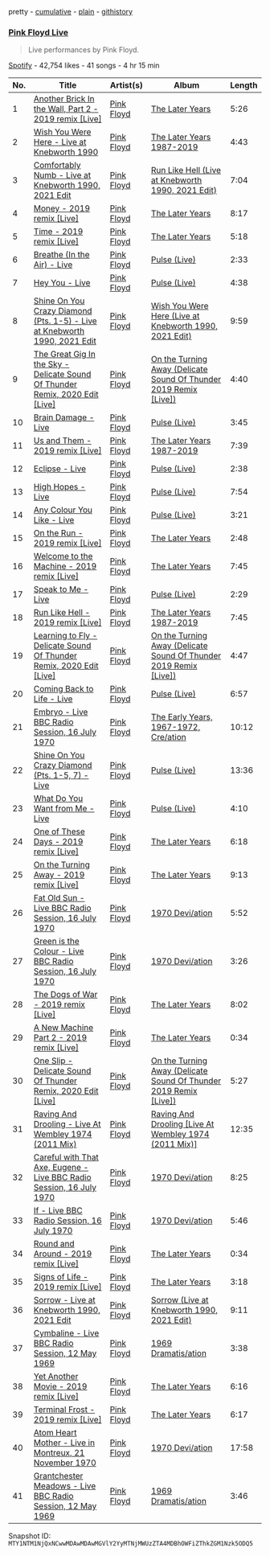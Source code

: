 pretty - [cumulative](/playlists/cumulative/37i9dQZF1DWW3dD0LM7ij4.md) - [plain](/playlists/plain/37i9dQZF1DWW3dD0LM7ij4) - [githistory](https://github.githistory.xyz/mackorone/spotify-playlist-archive/blob/main/playlists/plain/37i9dQZF1DWW3dD0LM7ij4)

### [Pink Floyd Live](https://open.spotify.com/playlist/37i9dQZF1DWW3dD0LM7ij4)

> Live performances by Pink Floyd.

[Spotify](https://open.spotify.com/user/spotify) - 42,754 likes - 41 songs - 4 hr 15 min

| No. | Title | Artist(s) | Album | Length |
|---|---|---|---|---|
| 1 | [Another Brick In the Wall, Part 2 \- 2019 remix \[Live\]](https://open.spotify.com/track/1xUTI8Ce8IQnyYCGPmrbzS) | [Pink Floyd](https://open.spotify.com/artist/0k17h0D3J5VfsdmQ1iZtE9) | [The Later Years](https://open.spotify.com/album/619Oth6zcoYKqotDbRPRpn) | 5:26 |
| 2 | [Wish You Were Here \- Live at Knebworth 1990](https://open.spotify.com/track/57Nc8KTrSOGqgjxfGzqRP1) | [Pink Floyd](https://open.spotify.com/artist/0k17h0D3J5VfsdmQ1iZtE9) | [The Later Years 1987\-2019](https://open.spotify.com/album/5S6piLR8OYNymGIApEC6k4) | 4:43 |
| 3 | [Comfortably Numb \- Live at Knebworth 1990, 2021 Edit](https://open.spotify.com/track/7d7c3Sn2n1scaJjd5gmqEN) | [Pink Floyd](https://open.spotify.com/artist/0k17h0D3J5VfsdmQ1iZtE9) | [Run Like Hell \(Live at Knebworth 1990, 2021 Edit\)](https://open.spotify.com/album/2Hfo27yzPLcpeMiqssbocT) | 7:04 |
| 4 | [Money \- 2019 remix \[Live\]](https://open.spotify.com/track/03LGbyKGpTElZFVfpeRnyD) | [Pink Floyd](https://open.spotify.com/artist/0k17h0D3J5VfsdmQ1iZtE9) | [The Later Years](https://open.spotify.com/album/619Oth6zcoYKqotDbRPRpn) | 8:17 |
| 5 | [Time \- 2019 remix \[Live\]](https://open.spotify.com/track/4pXxIVE4YTBE8b5HQdjqOC) | [Pink Floyd](https://open.spotify.com/artist/0k17h0D3J5VfsdmQ1iZtE9) | [The Later Years](https://open.spotify.com/album/619Oth6zcoYKqotDbRPRpn) | 5:18 |
| 6 | [Breathe \(In the Air\) \- Live](https://open.spotify.com/track/3imr3YB9LhT3W2BHsQ8hpK) | [Pink Floyd](https://open.spotify.com/artist/0k17h0D3J5VfsdmQ1iZtE9) | [Pulse \(Live\)](https://open.spotify.com/album/1uSpngQgBBgwRFYS5sOdqI) | 2:33 |
| 7 | [Hey You \- Live](https://open.spotify.com/track/0Uy1VmHJOqQlEkSyYfs5mO) | [Pink Floyd](https://open.spotify.com/artist/0k17h0D3J5VfsdmQ1iZtE9) | [Pulse \(Live\)](https://open.spotify.com/album/1uSpngQgBBgwRFYS5sOdqI) | 4:38 |
| 8 | [Shine On You Crazy Diamond \(Pts\. 1\-5\) \- Live at Knebworth 1990, 2021 Edit](https://open.spotify.com/track/6UuchWRa9DZ6RTxCUViEyO) | [Pink Floyd](https://open.spotify.com/artist/0k17h0D3J5VfsdmQ1iZtE9) | [Wish You Were Here \(Live at Knebworth 1990, 2021 Edit\)](https://open.spotify.com/album/4Sbr2lxRoedN0EeStH6Trv) | 9:59 |
| 9 | [The Great Gig In the Sky \- Delicate Sound Of Thunder Remix, 2020 Edit \[Live\]](https://open.spotify.com/track/6jhN2lIh4N1piP0hSUVsTA) | [Pink Floyd](https://open.spotify.com/artist/0k17h0D3J5VfsdmQ1iZtE9) | [On the Turning Away \(Delicate Sound Of Thunder 2019 Remix \[Live\]\)](https://open.spotify.com/album/0bd8yr7k20zQP9iPLTKxtS) | 4:40 |
| 10 | [Brain Damage \- Live](https://open.spotify.com/track/70j4F4vRXNMvPnvdA8duVJ) | [Pink Floyd](https://open.spotify.com/artist/0k17h0D3J5VfsdmQ1iZtE9) | [Pulse \(Live\)](https://open.spotify.com/album/1uSpngQgBBgwRFYS5sOdqI) | 3:45 |
| 11 | [Us and Them \- 2019 remix \[Live\]](https://open.spotify.com/track/4y7fXAK8R5CiAibNAl7Iua) | [Pink Floyd](https://open.spotify.com/artist/0k17h0D3J5VfsdmQ1iZtE9) | [The Later Years 1987\-2019](https://open.spotify.com/album/5S6piLR8OYNymGIApEC6k4) | 7:39 |
| 12 | [Eclipse \- Live](https://open.spotify.com/track/6ZmPjDmQ54LEjPfotChN7n) | [Pink Floyd](https://open.spotify.com/artist/0k17h0D3J5VfsdmQ1iZtE9) | [Pulse \(Live\)](https://open.spotify.com/album/1uSpngQgBBgwRFYS5sOdqI) | 2:38 |
| 13 | [High Hopes \- Live](https://open.spotify.com/track/1cy4FxrVbTfYRMlAF0n6LX) | [Pink Floyd](https://open.spotify.com/artist/0k17h0D3J5VfsdmQ1iZtE9) | [Pulse \(Live\)](https://open.spotify.com/album/1uSpngQgBBgwRFYS5sOdqI) | 7:54 |
| 14 | [Any Colour You Like \- Live](https://open.spotify.com/track/4BHeT6HBkdvRB0YSXegsrf) | [Pink Floyd](https://open.spotify.com/artist/0k17h0D3J5VfsdmQ1iZtE9) | [Pulse \(Live\)](https://open.spotify.com/album/1uSpngQgBBgwRFYS5sOdqI) | 3:21 |
| 15 | [On the Run \- 2019 remix \[Live\]](https://open.spotify.com/track/75rTS9ah1yctiZjIwsU7OX) | [Pink Floyd](https://open.spotify.com/artist/0k17h0D3J5VfsdmQ1iZtE9) | [The Later Years](https://open.spotify.com/album/619Oth6zcoYKqotDbRPRpn) | 2:48 |
| 16 | [Welcome to the Machine \- 2019 remix \[Live\]](https://open.spotify.com/track/7hRude5nK6ofdWd1aUf3mi) | [Pink Floyd](https://open.spotify.com/artist/0k17h0D3J5VfsdmQ1iZtE9) | [The Later Years](https://open.spotify.com/album/619Oth6zcoYKqotDbRPRpn) | 7:45 |
| 17 | [Speak to Me \- Live](https://open.spotify.com/track/7MNTMhB5fAaT7SjrCoIFW5) | [Pink Floyd](https://open.spotify.com/artist/0k17h0D3J5VfsdmQ1iZtE9) | [Pulse \(Live\)](https://open.spotify.com/album/1uSpngQgBBgwRFYS5sOdqI) | 2:29 |
| 18 | [Run Like Hell \- 2019 remix \[Live\]](https://open.spotify.com/track/7I0KQYg6KaIe4Q8RoH5FXG) | [Pink Floyd](https://open.spotify.com/artist/0k17h0D3J5VfsdmQ1iZtE9) | [The Later Years 1987\-2019](https://open.spotify.com/album/5S6piLR8OYNymGIApEC6k4) | 7:45 |
| 19 | [Learning to Fly \- Delicate Sound Of Thunder Remix, 2020 Edit \[Live\]](https://open.spotify.com/track/45cQPuGSbVAdLFD0Qaf3ns) | [Pink Floyd](https://open.spotify.com/artist/0k17h0D3J5VfsdmQ1iZtE9) | [On the Turning Away \(Delicate Sound Of Thunder 2019 Remix \[Live\]\)](https://open.spotify.com/album/0bd8yr7k20zQP9iPLTKxtS) | 4:47 |
| 20 | [Coming Back to Life \- Live](https://open.spotify.com/track/6JTYg0H6jvDMtpnP11NpE0) | [Pink Floyd](https://open.spotify.com/artist/0k17h0D3J5VfsdmQ1iZtE9) | [Pulse \(Live\)](https://open.spotify.com/album/1uSpngQgBBgwRFYS5sOdqI) | 6:57 |
| 21 | [Embryo \- Live BBC Radio Session, 16 July 1970](https://open.spotify.com/track/7A7SltRb0KqWimEZqoqCWt) | [Pink Floyd](https://open.spotify.com/artist/0k17h0D3J5VfsdmQ1iZtE9) | [The Early Years, 1967\-1972, Cre/ation](https://open.spotify.com/album/7tH16DtKOmdIyN7TV9SvhG) | 10:12 |
| 22 | [Shine On You Crazy Diamond \(Pts\. 1\-5, 7\) \- Live](https://open.spotify.com/track/1dBubDq1rKvxmPAWN2dXmC) | [Pink Floyd](https://open.spotify.com/artist/0k17h0D3J5VfsdmQ1iZtE9) | [Pulse \(Live\)](https://open.spotify.com/album/1uSpngQgBBgwRFYS5sOdqI) | 13:36 |
| 23 | [What Do You Want from Me \- Live](https://open.spotify.com/track/1eqMju4FY20AWLw8qOY7Er) | [Pink Floyd](https://open.spotify.com/artist/0k17h0D3J5VfsdmQ1iZtE9) | [Pulse \(Live\)](https://open.spotify.com/album/1uSpngQgBBgwRFYS5sOdqI) | 4:10 |
| 24 | [One of These Days \- 2019 remix \[Live\]](https://open.spotify.com/track/7JaQmQKiF2KkHtlK8End9y) | [Pink Floyd](https://open.spotify.com/artist/0k17h0D3J5VfsdmQ1iZtE9) | [The Later Years](https://open.spotify.com/album/619Oth6zcoYKqotDbRPRpn) | 6:18 |
| 25 | [On the Turning Away \- 2019 remix \[Live\]](https://open.spotify.com/track/7gkYyPzHSzINK0PdNS5ehL) | [Pink Floyd](https://open.spotify.com/artist/0k17h0D3J5VfsdmQ1iZtE9) | [The Later Years](https://open.spotify.com/album/619Oth6zcoYKqotDbRPRpn) | 9:13 |
| 26 | [Fat Old Sun \- Live BBC Radio Session, 16 July 1970](https://open.spotify.com/track/5p0wzGinqfkHO8ILJDTPRc) | [Pink Floyd](https://open.spotify.com/artist/0k17h0D3J5VfsdmQ1iZtE9) | [1970 Devi/ation](https://open.spotify.com/album/3phZQKLS56N1n6ESUQMh9e) | 5:52 |
| 27 | [Green is the Colour \- Live BBC Radio Session, 16 July 1970](https://open.spotify.com/track/4DVANTWEtIosY05dg8xCMn) | [Pink Floyd](https://open.spotify.com/artist/0k17h0D3J5VfsdmQ1iZtE9) | [1970 Devi/ation](https://open.spotify.com/album/3phZQKLS56N1n6ESUQMh9e) | 3:26 |
| 28 | [The Dogs of War \- 2019 remix \[Live\]](https://open.spotify.com/track/75WXfSu3uWvQl3x6vrpcSy) | [Pink Floyd](https://open.spotify.com/artist/0k17h0D3J5VfsdmQ1iZtE9) | [The Later Years](https://open.spotify.com/album/619Oth6zcoYKqotDbRPRpn) | 8:02 |
| 29 | [A New Machine Part 2 \- 2019 remix \[Live\]](https://open.spotify.com/track/6Kyz1CzxfgyDKBi32HFJxv) | [Pink Floyd](https://open.spotify.com/artist/0k17h0D3J5VfsdmQ1iZtE9) | [The Later Years](https://open.spotify.com/album/619Oth6zcoYKqotDbRPRpn) | 0:34 |
| 30 | [One Slip \- Delicate Sound Of Thunder Remix, 2020 Edit \[Live\]](https://open.spotify.com/track/1HixYsEvYgKTkKeABDWbRA) | [Pink Floyd](https://open.spotify.com/artist/0k17h0D3J5VfsdmQ1iZtE9) | [On the Turning Away \(Delicate Sound Of Thunder 2019 Remix \[Live\]\)](https://open.spotify.com/album/0bd8yr7k20zQP9iPLTKxtS) | 5:27 |
| 31 | [Raving And Drooling \- Live At Wembley 1974 \(2011 Mix\)](https://open.spotify.com/track/7BD1WhZMJW0G2wqQbvOUqd) | [Pink Floyd](https://open.spotify.com/artist/0k17h0D3J5VfsdmQ1iZtE9) | [Raving And Drooling \[Live At Wembley 1974 \(2011 Mix\)\]](https://open.spotify.com/album/0lNkzKaXAzzzYAkU9nNkRi) | 12:35 |
| 32 | [Careful with That Axe, Eugene \- Live BBC Radio Session, 16 July 1970](https://open.spotify.com/track/0miAkVWzpIrYHQTQwNmFxa) | [Pink Floyd](https://open.spotify.com/artist/0k17h0D3J5VfsdmQ1iZtE9) | [1970 Devi/ation](https://open.spotify.com/album/3phZQKLS56N1n6ESUQMh9e) | 8:25 |
| 33 | [If \- Live BBC Radio Session, 16 July 1970](https://open.spotify.com/track/5e53jf07twaXqP0etN6uyW) | [Pink Floyd](https://open.spotify.com/artist/0k17h0D3J5VfsdmQ1iZtE9) | [1970 Devi/ation](https://open.spotify.com/album/3phZQKLS56N1n6ESUQMh9e) | 5:46 |
| 34 | [Round and Around \- 2019 remix \[Live\]](https://open.spotify.com/track/0MrFD0inYrARn0CKdIp1cx) | [Pink Floyd](https://open.spotify.com/artist/0k17h0D3J5VfsdmQ1iZtE9) | [The Later Years](https://open.spotify.com/album/619Oth6zcoYKqotDbRPRpn) | 0:34 |
| 35 | [Signs of Life \- 2019 remix \[Live\]](https://open.spotify.com/track/3WYct0etrRZLnMovAs4Nnr) | [Pink Floyd](https://open.spotify.com/artist/0k17h0D3J5VfsdmQ1iZtE9) | [The Later Years](https://open.spotify.com/album/619Oth6zcoYKqotDbRPRpn) | 3:18 |
| 36 | [Sorrow \- Live at Knebworth 1990, 2021 Edit](https://open.spotify.com/track/2lQOAwwFylugYgMvhvINUz) | [Pink Floyd](https://open.spotify.com/artist/0k17h0D3J5VfsdmQ1iZtE9) | [Sorrow \(Live at Knebworth 1990, 2021 Edit\)](https://open.spotify.com/album/2iY0JN0rwJfcXvXat9B0wG) | 9:11 |
| 37 | [Cymbaline \- Live BBC Radio Session, 12 May 1969](https://open.spotify.com/track/4TBJL6z7Q0BsTJZIPw0OC7) | [Pink Floyd](https://open.spotify.com/artist/0k17h0D3J5VfsdmQ1iZtE9) | [1969 Dramatis/ation](https://open.spotify.com/album/2gwXtWF0XPi4hUmAtaOlRa) | 3:38 |
| 38 | [Yet Another Movie \- 2019 remix \[Live\]](https://open.spotify.com/track/5dlL1PVoVscf1hbcPRDg70) | [Pink Floyd](https://open.spotify.com/artist/0k17h0D3J5VfsdmQ1iZtE9) | [The Later Years](https://open.spotify.com/album/619Oth6zcoYKqotDbRPRpn) | 6:16 |
| 39 | [Terminal Frost \- 2019 remix \[Live\]](https://open.spotify.com/track/1ecPv9ymYtafPtVeYyV3KJ) | [Pink Floyd](https://open.spotify.com/artist/0k17h0D3J5VfsdmQ1iZtE9) | [The Later Years](https://open.spotify.com/album/619Oth6zcoYKqotDbRPRpn) | 6:17 |
| 40 | [Atom Heart Mother \- Live in Montreux, 21 November 1970](https://open.spotify.com/track/3VXjWjfMVfxG6TK7UMGjrC) | [Pink Floyd](https://open.spotify.com/artist/0k17h0D3J5VfsdmQ1iZtE9) | [1970 Devi/ation](https://open.spotify.com/album/3phZQKLS56N1n6ESUQMh9e) | 17:58 |
| 41 | [Grantchester Meadows \- Live BBC Radio Session, 12 May 1969](https://open.spotify.com/track/0kF2YNDSlAjZePVeq11L8l) | [Pink Floyd](https://open.spotify.com/artist/0k17h0D3J5VfsdmQ1iZtE9) | [1969 Dramatis/ation](https://open.spotify.com/album/2gwXtWF0XPi4hUmAtaOlRa) | 3:46 |

Snapshot ID: `MTY1NTM1NjQxNCwwMDAwMDAwMGVlY2YyMTNjMWUzZTA4MDBhOWFiZThkZGM1Nzk5ODQ5`
